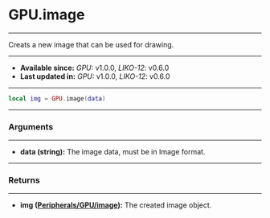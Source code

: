 # GPU.image
---

Creats a new image that can be used for drawing.

---

* **Available since:** _GPU:_ v1.0.0, _LIKO-12_: v0.6.0
* **Last updated in:** _GPU:_ v1.0.0, _LIKO-12_: v0.6.0

---

```lua
local img = GPU.image(data)
```

---
### Arguments
---

* **data (string):** The image data, must be in Image format.


---
### Returns
---

* **img ([Peripherals/GPU/image](/Documentation/Peripherals/GPU/objects/image/)):** The created image object.

